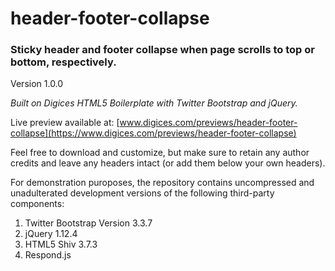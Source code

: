 # header-footer-collapse #
### Sticky header and footer collapse when page scrolls to top or bottom, respectively. ###
Version 1.0.0

*Built on Digices HTML5 Boilerplate with Twitter Bootstrap and jQuery.*

Live preview available at: [www.digices.com/previews/header-footer-collapse](https://www.digices.com/previews/header-footer-collapse)

Feel free to download and customize, but make sure to retain any author credits and leave any headers intact (or add them below your own headers).

For demonstration puroposes, the repository contains uncompressed and unadulterated development versions of the following third-party components:

1. Twitter Bootstrap Version 3.3.7
2. jQuery 1.12.4
3. HTML5 Shiv 3.7.3
4. Respond.js


